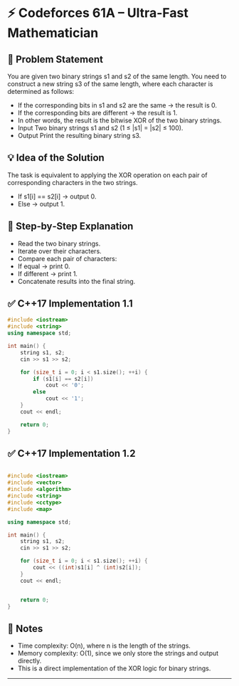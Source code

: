 # ⚡ Codeforces 61A – Ultra-Fast Mathematician
## 📌 Problem Statement
You are given two binary strings s1 and s2 of the same length.
You need to construct a new string s3 of the same length, where each character is determined as follows:

- If the corresponding bits in s1 and s2 are the same → the result is 0.
- If the corresponding bits are different → the result is 1.
- In other words, the result is the bitwise XOR of the two binary strings.
- Input Two binary strings s1 and s2 (1 ≤ |s1| = |s2| ≤ 100).
- Output Print the resulting binary string s3.

## 💡 Idea of the Solution
The task is equivalent to applying the XOR operation on each pair of corresponding characters in the two strings.

- If s1[i] == s2[i] → output 0.
- Else → output 1.

## 🔎 Step‑by‑Step Explanation

- Read the two binary strings.
- Iterate over their characters.
- Compare each pair of characters:
- If equal → print 0.
- If different → print 1.
- Concatenate results into the final string.

## ✅ C++17 Implementation 1.1
```cpp
#include <iostream>
#include <string>
using namespace std;

int main() {
    string s1, s2;
    cin >> s1 >> s2;

    for (size_t i = 0; i < s1.size(); ++i) {
        if (s1[i] == s2[i])
            cout << '0';
        else
            cout << '1';
    }
    cout << endl;

    return 0;
}
```

## ✅ C++17 Implementation 1.2
```cpp

#include <iostream>
#include <vector>
#include <algorithm>
#include <string>
#include <cctype>
#include <map>

using namespace std;

int main() {
	string s1, s2;
	cin >> s1 >> s2;

	for (size_t i = 0; i < s1.size(); ++i) {
		cout << ((int)s1[i] ^ (int)s2[i]);
	}
	cout << endl;


    return 0;
}
```

## 📝 Notes
- Time complexity: O(n), where n is the length of the strings.
- Memory complexity: O(1), since we only store the strings and output directly.
- This is a direct implementation of the XOR logic for binary strings.


---
